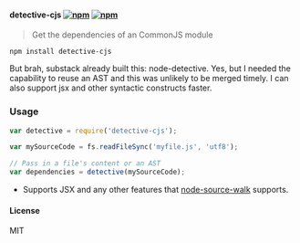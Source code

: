 #### detective-cjs [![npm](http://img.shields.io/npm/v/detective-cjs.svg)](https://npmjs.org/package/detective-cjs) [![npm](http://img.shields.io/npm/dm/detective-cjs.svg)](https://npmjs.org/package/detective-cjs)

> Get the dependencies of an CommonJS module

`npm install detective-cjs`

But brah, substack already built this: node-detective. Yes, but I needed the capability to reuse an AST
and this was unlikely to be merged timely. I can also support jsx and other syntactic constructs faster.

### Usage

```js
var detective = require('detective-cjs');

var mySourceCode = fs.readFileSync('myfile.js', 'utf8');

// Pass in a file's content or an AST
var dependencies = detective(mySourceCode);

```

* Supports JSX and any other features that [node-source-walk](https://github.com/mrjoelkemp/node-source-walk) supports.

#### License

MIT
